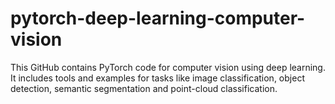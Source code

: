 # pytorch-deep-learning-computer-vision
This GitHub contains PyTorch code for computer vision using deep learning. It includes tools and examples for tasks like image classification, object detection, semantic segmentation and point-cloud classification.
